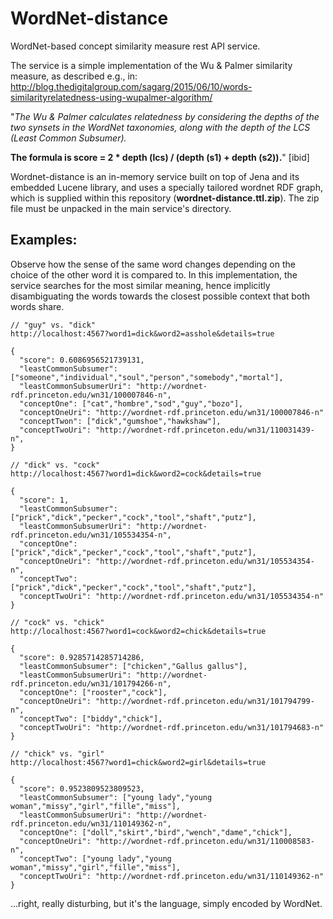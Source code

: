 # WordNet-distance
WordNet-based concept similarity measure rest API service.

The service is a simple implementation of the Wu & Palmer similarity measure, as described e.g., in: 
http://blog.thedigitalgroup.com/sagarg/2015/06/10/words-similarityrelatedness-using-wupalmer-algorithm/

"*The Wu & Palmer calculates relatedness by considering the depths of the two synsets in the WordNet taxonomies, along with the depth of the LCS (Least Common Subsumer).*

**The formula is score = 2 * depth (lcs) / (depth (s1) + depth (s2)).**"
[ibid]

Wordnet-distance is an in-memory service built on top of Jena and its embedded Lucene library, and uses a specially tailored wordnet RDF graph, which is supplied within this repository (**wordnet-distance.ttl.zip**). The zip file must be unpacked in the main service's directory. 

Examples:
------------------------------

Observe how the sense of the same word changes depending on the choice of the other word it is compared to. In this implementation, the service searches for the most similar meaning, hence implicitly disambiguating the words towards the closest possible context that both words share.

```
// "guy" vs. "dick"
http://localhost:4567?word1=dick&word2=asshole&details=true

{
  "score": 0.6086956521739131,
  "leastCommonSubsumer": ["someone","individual","soul","person","somebody","mortal"],
  "leastCommonSubsumerUri": "http://wordnet-rdf.princeton.edu/wn31/100007846-n",
  "conceptOne": ["cat","hombre","sod","guy","bozo"],
  "conceptOneUri": "http://wordnet-rdf.princeton.edu/wn31/100007846-n"
  "conceptTwon": ["dick","gumshoe","hawkshaw"],
  "conceptTwoUri": "http://wordnet-rdf.princeton.edu/wn31/110031439-n",
}

// "dick" vs. "cock"
http://localhost:4567?word1=dick&word2=cock&details=true

{
  "score": 1,
  "leastCommonSubsumer": ["prick","dick","pecker","cock","tool","shaft","putz"],
  "leastCommonSubsumerUri": "http://wordnet-rdf.princeton.edu/wn31/105534354-n",
  "conceptOne": ["prick","dick","pecker","cock","tool","shaft","putz"],
  "conceptOneUri": "http://wordnet-rdf.princeton.edu/wn31/105534354-n",
  "conceptTwo": ["prick","dick","pecker","cock","tool","shaft","putz"],
  "conceptTwoUri": "http://wordnet-rdf.princeton.edu/wn31/105534354-n"
}

// "cock" vs. "chick"
http://localhost:4567?word1=cock&word2=chick&details=true

{
  "score": 0.9285714285714286,
  "leastCommonSubsumer": ["chicken","Gallus gallus"],
  "leastCommonSubsumerUri": "http://wordnet-rdf.princeton.edu/wn31/101794266-n",
  "conceptOne": ["rooster","cock"],
  "conceptOneUri": "http://wordnet-rdf.princeton.edu/wn31/101794799-n",
  "conceptTwo": ["biddy","chick"],
  "conceptTwoUri": "http://wordnet-rdf.princeton.edu/wn31/101794683-n"
}

// "chick" vs. "girl"
http://localhost:4567?word1=chick&word2=girl&details=true

{
  "score": 0.9523809523809523,
  "leastCommonSubsumer": ["young lady","young woman","missy","girl","fille","miss"],
  "leastCommonSubsumerUri": "http://wordnet-rdf.princeton.edu/wn31/110149362-n",
  "conceptOne": ["doll","skirt","bird","wench","dame","chick"],
  "conceptOneUri": "http://wordnet-rdf.princeton.edu/wn31/110008583-n",
  "conceptTwo": ["young lady","young woman","missy","girl","fille","miss"],
  "conceptTwoUri": "http://wordnet-rdf.princeton.edu/wn31/110149362-n"
}
```
...right, really disturbing, but it's the language, simply encoded by WordNet. 

